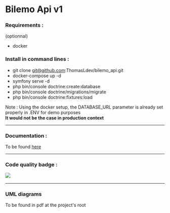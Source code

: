 # Bilemo Api v1

<h3>Requirements : </h2>

(optionnal)
- docker

<h3>Install in command lines : </h3>

- git clone git@github.com:ThomasLdev/bilemo_api.git
- docker-compose up -d
- symfony serve -d
- php bin/console doctrine:create:database
- php bin/console doctrine/migrations/migrate
- php bin/console doctrine:fixtures:load

Note : Using the docker setup, the DATABASE_URL parameter is already set properly in .ENV for demo purposes <br />
<strong>It would not be the case in production context</strong>

<hr>

<h3>Documentation :</h3>

To be found <a href="https://localhost:8000/api/doc">here</a>

<hr>

<h3>Code quality badge :

<a href="https://codeclimate.com/github/ThomasLdev/bilemo_api/maintainability"><img src="https://api.codeclimate.com/v1/badges/1a1733ff9d290cb2c46e/maintainability" /></a>

<hr>

<h3>UML diagrams</h3>

To be found in pdf at the project's root
